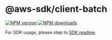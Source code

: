 # @aws-sdk/client-batch

[![NPM version](https://img.shields.io/npm/v/@aws-sdk/client-batch/rc.svg)](https://www.npmjs.com/package/@aws-sdk/client-batch)
[![NPM downloads](https://img.shields.io/npm/dm/@aws-sdk/client-batch.svg)](https://www.npmjs.com/package/@aws-sdk/client-batch)

For SDK usage, please step to [SDK readme](https://github.com/aws/aws-sdk-js-v3).
